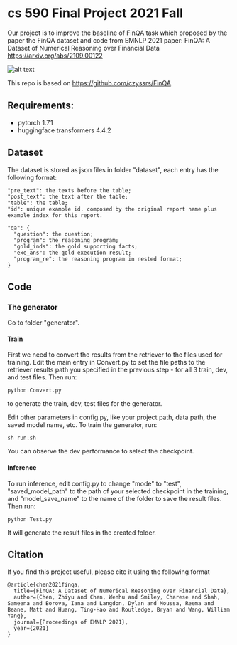 # cs 590 Final Project 2021 Fall
Our project is to improve the baseline of FinQA task which proposed by the paper the FinQA dataset and code from EMNLP 2021 paper: FinQA: A Dataset of Numerical Reasoning over Financial Data
<https://arxiv.org/abs/2109.00122>

![alt text](https://github.com/czyssrs/FinQA/blob/main/eg-intro.png?raw=true)

This repo is based on <https://github.com/czyssrs/FinQA>.

## Requirements:

- pytorch 1.7.1
- huggingface transformers 4.4.2

## Dataset
The dataset is stored as json files in folder "dataset", each entry has the following format:

```
"pre_text": the texts before the table;
"post_text": the text after the table;
"table": the table;
"id": unique example id. composed by the original report name plus example index for this report. 

"qa": {
  "question": the question;
  "program": the reasoning program;
  "gold_inds": the gold supporting facts;
  "exe_ans": the gold execution result;
  "program_re": the reasoning program in nested format;
}
```

## Code

### The generator
Go to folder "generator".

#### Train
First we need to convert the results from the retriever to the files used for training. Edit the main entry in Convert.py to set the file paths to the retriever results path you specified in the previous step - for all 3 train, dev, and test files. Then run:

```
python Convert.py
```

to generate the train, dev, test files for the generator. 

Edit other parameters in config.py, like your project path, data path, the saved model name, etc. To train the generator, run:

```
sh run.sh
```

You can observe the dev performance to select the checkpoint. 

#### Inference
To run inference, edit config.py to change "mode" to "test", "saved_model_path" to the path of your selected checkpoint in the training, and "model_save_name" to the name of the folder to save the result files. Then run:

```
python Test.py
```

It will generate the result files in the created folder. 


## Citation
If you find this project useful, please cite it using the following format

```
@article{chen2021finqa,
  title={FinQA: A Dataset of Numerical Reasoning over Financial Data},
  author={Chen, Zhiyu and Chen, Wenhu and Smiley, Charese and Shah, Sameena and Borova, Iana and Langdon, Dylan and Moussa, Reema and Beane, Matt and Huang, Ting-Hao and Routledge, Bryan and Wang, William Yang},
  journal={Proceedings of EMNLP 2021},
  year={2021}
}
```
